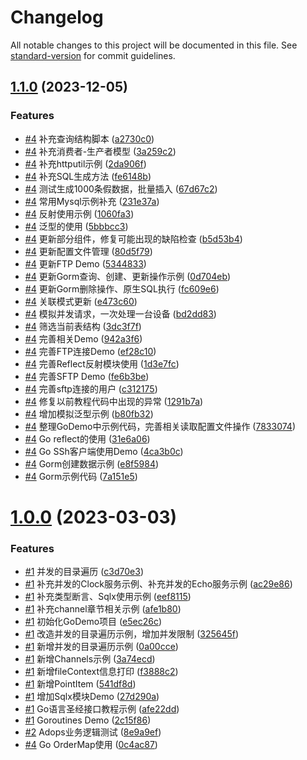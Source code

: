 # Changelog

All notable changes to this project will be documented in this file. See [standard-version](https://github.com/conventional-changelog/standard-version) for commit guidelines.

## [1.1.0](https://github.com/libuliduobuqiuqiu/GoDemo/compare/v1.0.0...v1.1.0) (2023-12-05)


### Features

* [#4](https://github.com/libuliduobuqiuqiu/GoDemo/issues/4) 补充查询结构脚本 ([a2730c0](https://github.com/libuliduobuqiuqiu/GoDemo/commit/a2730c04fe738f632c898642ab01c0b7b1c54e0f))
* [#4](https://github.com/libuliduobuqiuqiu/GoDemo/issues/4) 补充消费者-生产者模型 ([3a259c2](https://github.com/libuliduobuqiuqiu/GoDemo/commit/3a259c2365e89bcacfcb290e1a2e3c40cab0d736))
* [#4](https://github.com/libuliduobuqiuqiu/GoDemo/issues/4) 补充httputil示例 ([2da906f](https://github.com/libuliduobuqiuqiu/GoDemo/commit/2da906fa0c0f62d0b9c700fb8ff4036750c8d1d2))
* [#4](https://github.com/libuliduobuqiuqiu/GoDemo/issues/4) 补充SQL生成方法 ([fe6148b](https://github.com/libuliduobuqiuqiu/GoDemo/commit/fe6148b78aa4a9ec9bb5c3acc5628dae2bc2fa71))
* [#4](https://github.com/libuliduobuqiuqiu/GoDemo/issues/4) 测试生成1000条假数据，批量插入 ([67d67c2](https://github.com/libuliduobuqiuqiu/GoDemo/commit/67d67c2eeab4cf76e72c1875b4e6458b5edaf80d))
* [#4](https://github.com/libuliduobuqiuqiu/GoDemo/issues/4) 常用Mysql示例补充 ([231e37a](https://github.com/libuliduobuqiuqiu/GoDemo/commit/231e37af57cf4182f9095e064590941669e6c4f9))
* [#4](https://github.com/libuliduobuqiuqiu/GoDemo/issues/4) 反射使用示例 ([1060fa3](https://github.com/libuliduobuqiuqiu/GoDemo/commit/1060fa3a253e855ba1b387d0d0eb74498f0bb5f7))
* [#4](https://github.com/libuliduobuqiuqiu/GoDemo/issues/4) 泛型的使用 ([5bbbcc3](https://github.com/libuliduobuqiuqiu/GoDemo/commit/5bbbcc34961789612f12730b73d7ac9d75ef7ce5))
* [#4](https://github.com/libuliduobuqiuqiu/GoDemo/issues/4) 更新部分组件，修复可能出现的缺陷检查 ([b5d53b4](https://github.com/libuliduobuqiuqiu/GoDemo/commit/b5d53b46db4c98be1dc0b514a0d9f6b2db169a22))
* [#4](https://github.com/libuliduobuqiuqiu/GoDemo/issues/4) 更新配置文件管理 ([80d5f79](https://github.com/libuliduobuqiuqiu/GoDemo/commit/80d5f79ec82bae5297d94d2dfbe20f5294fd54cc))
* [#4](https://github.com/libuliduobuqiuqiu/GoDemo/issues/4) 更新FTP Demo ([5344833](https://github.com/libuliduobuqiuqiu/GoDemo/commit/5344833098caec8e6fcddd6cae44ab9110819217))
* [#4](https://github.com/libuliduobuqiuqiu/GoDemo/issues/4) 更新Gorm查询、创建、更新操作示例 ([0d704eb](https://github.com/libuliduobuqiuqiu/GoDemo/commit/0d704eb3c637959f04a0576f66a37f9f44ba2b7a))
* [#4](https://github.com/libuliduobuqiuqiu/GoDemo/issues/4) 更新Gorm删除操作、原生SQL执行 ([fc609e6](https://github.com/libuliduobuqiuqiu/GoDemo/commit/fc609e6b15fc45c02d248629b7a8828136a35fe7))
* [#4](https://github.com/libuliduobuqiuqiu/GoDemo/issues/4) 关联模式更新 ([e473c60](https://github.com/libuliduobuqiuqiu/GoDemo/commit/e473c60f588080e5ccbc35a3d51f3f8d81525932))
* [#4](https://github.com/libuliduobuqiuqiu/GoDemo/issues/4) 模拟并发请求，一次处理一台设备 ([bd2dd83](https://github.com/libuliduobuqiuqiu/GoDemo/commit/bd2dd83c467844d82306ae8f3d43ffe962b35dbc))
* [#4](https://github.com/libuliduobuqiuqiu/GoDemo/issues/4) 筛选当前表结构 ([3dc3f7f](https://github.com/libuliduobuqiuqiu/GoDemo/commit/3dc3f7f213c5eeee0b80166fc44aa8ef95d6891b))
* [#4](https://github.com/libuliduobuqiuqiu/GoDemo/issues/4) 完善相关Demo ([942a3f6](https://github.com/libuliduobuqiuqiu/GoDemo/commit/942a3f6980d85c9960c44b620ba6ff78d160ebd3))
* [#4](https://github.com/libuliduobuqiuqiu/GoDemo/issues/4) 完善FTP连接Demo ([ef28c10](https://github.com/libuliduobuqiuqiu/GoDemo/commit/ef28c100a7e4d5dec31ac30d0bab1f2c87039885))
* [#4](https://github.com/libuliduobuqiuqiu/GoDemo/issues/4) 完善Reflect反射模块使用 ([1d3e7fc](https://github.com/libuliduobuqiuqiu/GoDemo/commit/1d3e7fc9b9f30db8d319331b04cd279623191afd))
* [#4](https://github.com/libuliduobuqiuqiu/GoDemo/issues/4) 完善SFTP Demo ([fe6b3be](https://github.com/libuliduobuqiuqiu/GoDemo/commit/fe6b3be0674f69124f35baf75d2a0024c41e1db8))
* [#4](https://github.com/libuliduobuqiuqiu/GoDemo/issues/4) 完善sftp连接的用户 ([c312175](https://github.com/libuliduobuqiuqiu/GoDemo/commit/c312175bcbe5d7eae14e6b5be8536ad4ade628f3))
* [#4](https://github.com/libuliduobuqiuqiu/GoDemo/issues/4) 修复以前教程代码中出现的异常 ([1291b7a](https://github.com/libuliduobuqiuqiu/GoDemo/commit/1291b7a22608ca890d9fd6af1c4373ad4dbc7eb8))
* [#4](https://github.com/libuliduobuqiuqiu/GoDemo/issues/4) 增加模拟泛型示例 ([b80fb32](https://github.com/libuliduobuqiuqiu/GoDemo/commit/b80fb32ca82ba5d22d9cb34cab63950207e4de32))
* [#4](https://github.com/libuliduobuqiuqiu/GoDemo/issues/4) 整理GoDemo中示例代码，完善相关读取配置文件操作 ([7833074](https://github.com/libuliduobuqiuqiu/GoDemo/commit/7833074594c0c401930d6d15206b6c725867cca3))
* [#4](https://github.com/libuliduobuqiuqiu/GoDemo/issues/4) Go reflect的使用 ([31e6a06](https://github.com/libuliduobuqiuqiu/GoDemo/commit/31e6a0682045d7a698de78b5fa19853d2b04f36c))
* [#4](https://github.com/libuliduobuqiuqiu/GoDemo/issues/4) Go SSh客户端使用Demo ([4ca3b0c](https://github.com/libuliduobuqiuqiu/GoDemo/commit/4ca3b0c32f9071c742751ff8df265afae128259b))
* [#4](https://github.com/libuliduobuqiuqiu/GoDemo/issues/4) Gorm创建数据示例 ([e8f5984](https://github.com/libuliduobuqiuqiu/GoDemo/commit/e8f598480e4799c8b4074bfa776eb71ff7a46af5))
* [#4](https://github.com/libuliduobuqiuqiu/GoDemo/issues/4) Gorm示例代码 ([7a151e5](https://github.com/libuliduobuqiuqiu/GoDemo/commit/7a151e5a707d178d6361c4d8532ea751bff22c31))

# [1.0.0](https://github.com/libuliduobuqiuqiu/GoDemo/compare/e5ec26cb8e99ef0e9df15cf2b5ff35d167c0fe2a...v1.0.0) (2023-03-03)


### Features

* [#1](https://github.com/libuliduobuqiuqiu/GoDemo/issues/1) 并发的目录遍历 ([c3d70e3](https://github.com/libuliduobuqiuqiu/GoDemo/commit/c3d70e398bb62d860a89491eec8dc4c87a617e2f))
* [#1](https://github.com/libuliduobuqiuqiu/GoDemo/issues/1) 补充并发的Clock服务示例、补充并发的Echo服务示例 ([ac29e86](https://github.com/libuliduobuqiuqiu/GoDemo/commit/ac29e863c0cf28dbfe6b7ead7f2771511554076b))
* [#1](https://github.com/libuliduobuqiuqiu/GoDemo/issues/1) 补充类型断言、Sqlx使用示例 ([eef8115](https://github.com/libuliduobuqiuqiu/GoDemo/commit/eef81157ad360439aec61c8b9d5824ff074fb2a0))
* [#1](https://github.com/libuliduobuqiuqiu/GoDemo/issues/1) 补充channel章节相关示例 ([afe1b80](https://github.com/libuliduobuqiuqiu/GoDemo/commit/afe1b8068bcba50eae1cf09faef59f68b05d0f72))
* [#1](https://github.com/libuliduobuqiuqiu/GoDemo/issues/1) 初始化GoDemo项目 ([e5ec26c](https://github.com/libuliduobuqiuqiu/GoDemo/commit/e5ec26cb8e99ef0e9df15cf2b5ff35d167c0fe2a))
* [#1](https://github.com/libuliduobuqiuqiu/GoDemo/issues/1) 改造并发的目录遍历示例，增加并发限制 ([325645f](https://github.com/libuliduobuqiuqiu/GoDemo/commit/325645ffc8115e182dd4e77d6e8610d8d72a335b))
* [#1](https://github.com/libuliduobuqiuqiu/GoDemo/issues/1) 新增并发的目录遍历示例 ([0a00cce](https://github.com/libuliduobuqiuqiu/GoDemo/commit/0a00cceaa147332c550f1c5f4b30fcd1c308d90b))
* [#1](https://github.com/libuliduobuqiuqiu/GoDemo/issues/1) 新增Channels示例 ([3a74ecd](https://github.com/libuliduobuqiuqiu/GoDemo/commit/3a74ecd5f54bddd5dd4b2ce63ebbf9f680ebf5c0))
* [#1](https://github.com/libuliduobuqiuqiu/GoDemo/issues/1) 新增fileContext信息打印 ([f3888c2](https://github.com/libuliduobuqiuqiu/GoDemo/commit/f3888c2e47cc9e0e4ff3ace5106f0e27d0ed61f4))
* [#1](https://github.com/libuliduobuqiuqiu/GoDemo/issues/1) 新增PointItem ([541df8d](https://github.com/libuliduobuqiuqiu/GoDemo/commit/541df8db7b40f081e33863705e610e2f0f68fb2b))
* [#1](https://github.com/libuliduobuqiuqiu/GoDemo/issues/1) 增加Sqlx模块Demo ([27d290a](https://github.com/libuliduobuqiuqiu/GoDemo/commit/27d290a00d149142051fe0f0273999aa76c0fa89))
* [#1](https://github.com/libuliduobuqiuqiu/GoDemo/issues/1) Go语言圣经接口教程示例 ([afe22dd](https://github.com/libuliduobuqiuqiu/GoDemo/commit/afe22dd16fa6474c239483ceac6b1d1358714125))
* [#1](https://github.com/libuliduobuqiuqiu/GoDemo/issues/1) Goroutines Demo ([2c15f86](https://github.com/libuliduobuqiuqiu/GoDemo/commit/2c15f86d1a3b727be373a5c8e1c8d8eb2816232a))
* [#2](https://github.com/libuliduobuqiuqiu/GoDemo/issues/2) Adops业务逻辑测试 ([8e9a9ef](https://github.com/libuliduobuqiuqiu/GoDemo/commit/8e9a9ef2659130fff5554140ae3e7a2075918e61))
* [#4](https://github.com/libuliduobuqiuqiu/GoDemo/issues/4) Go OrderMap使用 ([0c4ac87](https://github.com/libuliduobuqiuqiu/GoDemo/commit/0c4ac87f192fb7aa8ff5216c3dbc88aeb1615041))
